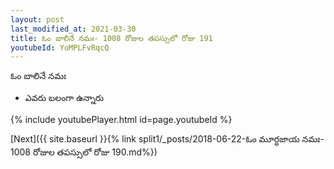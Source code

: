 ```yaml
---
layout: post
last_modified_at: 2021-03-30
title: ఓం బాలినే నమః- 1008 రోజుల తపస్సులో రోజు 191
youtubeId: YoMPLFvRqcQ
---
```

 
 
 ఓం బాలినే నమః  
 
 -  ఎవరు బలంగా ఉన్నారు 
 
  
 
  
 
 
 
 
 
 


{% include youtubePlayer.html id=page.youtubeId %}
 
[Next]({{ site.baseurl }}{% link  split1/_posts/2018-06-22-ఓం మూర్ధజాయ నమః- 1008 రోజుల తపస్సులో రోజు 190.md%})
 
